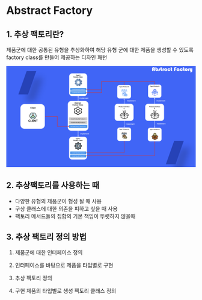 # Abstract Factory

## 1. 추상 팩토리란?

제품군에 대한 공통된 유형을 추상화하여 해당 유형 군에 대한 제품을 생성할 수 있도록 factory class를 만들어 제공하는 디자인 패턴

![Untitled](abstractFactory/Untitled.png)

## 2. 추상팩토리를 사용하는 때

- 다양한 유형의 제품군이 형성 될 때 사용
- 구상 클래스에 대한 의존을 피하고 싶을 때 사용
- 팩토리 메서드들의 집합의 기본 책임이 뚜렷하지 않을때

## 3. 추상 팩토리 정의 방법

1) 제품군에 대한 인터페이스 정의

2) 인터페이스를 바탕으로 제품을 타입별로 구현 

3) 추상 팩토리 정의

4) 구현 제품의 타입별로 생성 팩토리 클래스 정의